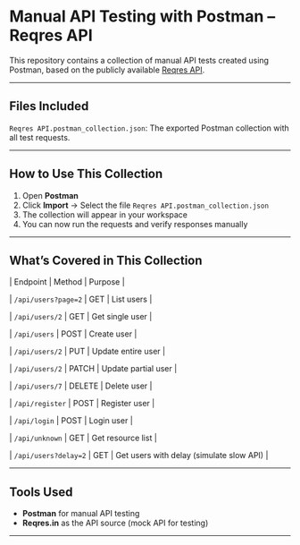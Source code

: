 # Manual API Testing with Postman – Reqres API

This repository contains a collection of manual API tests created using Postman, based on the publicly available [Reqres API](https://reqres.in/).

---

## Files Included

 `Reqres API.postman_collection.json`: The exported Postman collection with all test requests.

---

## How to Use This Collection

1. Open **Postman**
2. Click **Import** → Select the file `Reqres API.postman_collection.json`
3. The collection will appear in your workspace
4. You can now run the requests and verify responses manually

---

## What’s Covered in This Collection

| Endpoint                        | Method  | Purpose                       |

| `/api/users?page=2`             | GET     | List users                    |

| `/api/users/2`                  | GET     | Get single user               |

| `/api/users`                    | POST    | Create user                   |

| `/api/users/2`                  | PUT     | Update entire user            |

| `/api/users/2`                  | PATCH   | Update partial user           |

| `/api/users/7`                  | DELETE  | Delete user                   |

| `/api/register`                | POST    | Register user                 |

| `/api/login`                   | POST    | Login user                    |

| `/api/unknown`                 | GET     | Get resource list             |

| `/api/users?delay=2`           | GET     | Get users with delay (simulate slow API) |

---

## Tools Used

- **Postman** for manual API testing
- **Reqres.in** as the API source (mock API for testing)

---


